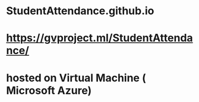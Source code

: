 # StudentAttendance.github.io
# https://gvproject.ml/StudentAttendance/
# hosted on Virtual Machine ( Microsoft Azure)
